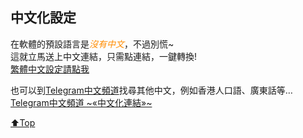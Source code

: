 ## 中文化設定
在軟體的預設語言是<span style="color:darkorange">*沒有中文*</span>，不過別慌~  
這就立馬送上中文連結，只需點連結，一鍵轉換!  
[繁體中文設定請點我](https://t.me/setlanguage/taiwan)  
  
也可以到[Telegram中文頻道](https://t.me/Tele_zh_TW)找尋其他中文，例如香港人口語、廣東話等…  
[Telegram中文頻道 \~«中文化連結»\~](https://t.me/Tele_zh_TW/423)  

[⬆️Top](#中文化設定)

